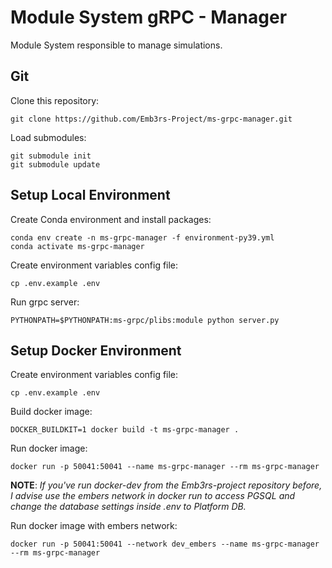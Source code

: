 # Module System gRPC - Manager 
Module System responsible to manage simulations.

## Git
Clone this repository:
```shell
git clone https://github.com/Emb3rs-Project/ms-grpc-manager.git
```

Load submodules:
```shell
git submodule init
git submodule update
```

## Setup Local Environment
Create Conda environment and install packages:
```shell
conda env create -n ms-grpc-manager -f environment-py39.yml
conda activate ms-grpc-manager
```

Create environment variables config file:
```shell
cp .env.example .env
```

Run grpc server:
```shell
PYTHONPATH=$PYTHONPATH:ms-grpc/plibs:module python server.py
```

## Setup Docker Environment
Create environment variables config file:
```shell
cp .env.example .env
```

Build docker image:
```shell
DOCKER_BUILDKIT=1 docker build -t ms-grpc-manager .
```

Run docker image:
```shell
docker run -p 50041:50041 --name ms-grpc-manager --rm ms-grpc-manager
```

**NOTE**: *If you've run docker-dev from the Emb3rs-project repository before, I advise use the embers network 
in docker run to access PGSQL and change the database settings inside .env to Platform DB.*  

Run docker image with embers network:
```shell
docker run -p 50041:50041 --network dev_embers --name ms-grpc-manager --rm ms-grpc-manager
```